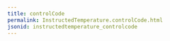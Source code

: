 ```yaml
---
title: controlCode
permalink: InstructedTemperature.controlCode.html
jsonid: instructedtemperature_controlcode
---
```

